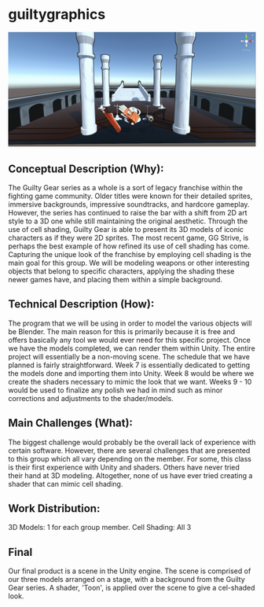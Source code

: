 # guiltygraphics  
![](preview.png)  
## Conceptual Description (Why):
The Guilty Gear series as a whole is a sort of legacy franchise within the fighting game community. Older titles were known for their detailed sprites, immersive backgrounds, impressive soundtracks, and hardcore gameplay. However, the series has continued to raise the bar with a shift from 2D art style to a 3D one while still maintaining the original aesthetic. Through the use of cell shading, Guilty Gear is able to present its 3D models of iconic characters as if they were 2D sprites. The most recent game, GG Strive, is perhaps the best example of how refined its use of cell shading has come. Capturing the unique look of the franchise by employing cell shading is the main goal for this group. We will be modeling weapons or other interesting objects that belong to specific characters, applying the shading these newer games have, and placing them within a simple background.  
## Technical Description (How):
The program that we will be using in order to model the various objects will be Blender. The main reason for this is primarily because it is free and offers basically any tool we would ever need for this specific project. Once we have the models completed, we can render them within Unity. The entire project will essentially be a non-moving scene. The schedule that we have planned is fairly straightforward. Week 7 is essentially dedicated to getting the models done and importing them into Unity. Week 8 would be where we create the shaders necessary to mimic the look that we want. Weeks 9 - 10 would be used to finalize any polish we had in mind such as minor corrections and adjustments to the shader/models.  
## Main Challenges (What):
The biggest challenge would probably be the overall lack of experience with certain software. However, there are several challenges that are presented to this group which all vary depending on the member. For some, this class is their first experience with Unity and shaders. Others have never tried their hand at 3D modeling. Altogether, none of us have ever tried creating a shader that can mimic cell shading.  
## Work Distribution:
3D Models: 1 for each group member. Cell Shading: All 3  

## Final
Our final product is a scene in the Unity engine. The scene is comprised of our three models arranged on a stage, with a background from the Guilty Gear series. A shader, 'Toon', is applied over the scene to give a cel-shaded look. 
